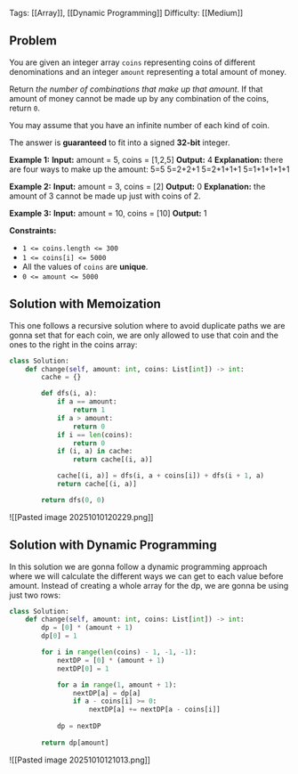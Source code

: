 Tags: [[Array]], [[Dynamic Programming]]
Difficulty: [[Medium]]
## Problem
You are given an integer array `coins` representing coins of different denominations and an integer `amount` representing a total amount of money.

Return _the number of combinations that make up that amount_. If that amount of money cannot be made up by any combination of the coins, return `0`.

You may assume that you have an infinite number of each kind of coin.

The answer is **guaranteed** to fit into a signed **32-bit** integer.

**Example 1:**
**Input:** amount = 5, coins = [1,2,5]
**Output:** 4
**Explanation:** there are four ways to make up the amount:
5=5
5=2+2+1
5=2+1+1+1
5=1+1+1+1+1

**Example 2:**
**Input:** amount = 3, coins = [2]
**Output:** 0
**Explanation:** the amount of 3 cannot be made up just with coins of 2.

**Example 3:**
**Input:** amount = 10, coins = [10]
**Output:** 1

**Constraints:**
- `1 <= coins.length <= 300`
- `1 <= coins[i] <= 5000`
- All the values of `coins` are **unique**.
- `0 <= amount <= 5000`


## Solution with Memoization
This one follows a recursive solution where to avoid duplicate paths we are gonna set that for each coin, we are only allowed to use that coin and the ones to the right in the coins array:

```python
class Solution:
    def change(self, amount: int, coins: List[int]) -> int:
        cache = {}

        def dfs(i, a):
            if a == amount:
                return 1
            if a > amount:
                return 0
            if i == len(coins):
                return 0
            if (i, a) in cache:
                return cache[(i, a)]

            cache[(i, a)] = dfs(i, a + coins[i]) + dfs(i + 1, a)
            return cache[(i, a)]

        return dfs(0, 0)
```

![[Pasted image 20251010120229.png]]

## Solution with Dynamic Programming
In this solution we are gonna follow a dynamic programming approach where we will calculate the different ways we can get to each value before amount. Instead of creating a whole array for the dp, we are gonna be using just two rows:

```python
class Solution:
    def change(self, amount: int, coins: List[int]) -> int:
        dp = [0] * (amount + 1)
        dp[0] = 1

        for i in range(len(coins) - 1, -1, -1):
            nextDP = [0] * (amount + 1)
            nextDP[0] = 1

            for a in range(1, amount + 1):
                nextDP[a] = dp[a]
                if a - coins[i] >= 0:
                    nextDP[a] += nextDP[a - coins[i]]
            
            dp = nextDP
        
        return dp[amount]
```

![[Pasted image 20251010121013.png]]

